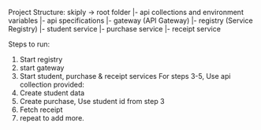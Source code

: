 Project Structure:
skiply -> root folder
 |- api collections and environment variables
 |- api specifications
 |- gateway (API Gateway)
 |- registry (Service Registry)
 |- student service
 |- purchase service
 |- receipt service



Steps to run:

1. Start registry
2. start gateway
2. Start student, purchase & receipt services
   For steps 3-5, Use api collection provided:
3. Create student data
4. Create purchase, Use student id from step 3
5. Fetch receipt
6. repeat to add more.


